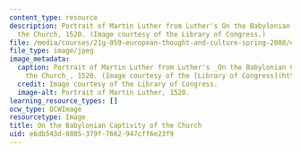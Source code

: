 ```yaml
---
content_type: resource
description: Portrait of Martin Luther from Luther's On the Babylonian Captivity of
  the Church, 1520. (Image courtesy of the Library of Congress.)
file: /media/courses/21g-059-european-thought-and-culture-spring-2008/e6db543d0805379f7662947cff6e23f9_21g-059s08.jpg
file_type: image/jpeg
image_metadata:
  caption: Portrait of Martin Luther from Luther's _On the Babylonian Captivity of
    the Church_, 1520. (Image courtesy of the [Library of Congress](http://www.loc.gov/index.html).)
  credit: Image courtesy of the Library of Congress.
  image-alt: Portrait of Martin Luther, 1520.
learning_resource_types: []
ocw_type: OCWImage
resourcetype: Image
title: On the Babylonian Captivity of the Church
uid: e6db543d-0805-379f-7662-947cff6e23f9
---
```

